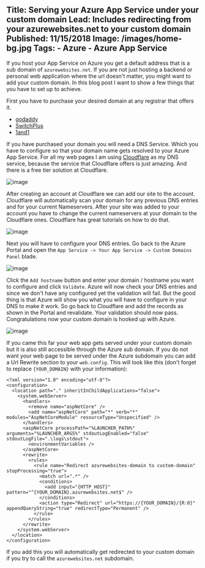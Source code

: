 Title: Serving your Azure App Service under your custom domain
Lead: Includes redirecting from your azurewebsites.net to your custom domain
Published: 11/15/2018
Image: /images/home-bg.jpg
Tags: 
    - Azure
    - Azure App Service
---

If you host your App Service on Azure you get a default address that is a sub domain of `azurewebsites.net`. If you are not just hosting a backend or personal web application where the url doesn't matter, you might want to add your custom domain. In this blog post I want to show a few things that you have to set up to achieve.

First you have to purchase your desired domain at any registrar that offers it.

- [godaddy](https://ch.godaddy.com/)
- [SwitchPlus](https://switchplus.ch/en/home/)
- [1and1](https://www.ionos.com/?ac=OM.US.US469K02463T2103a&PID=7518746&cjevent=346dac51e8a011e883b700560a180513)

If you have purchased your domain you will need a DNS Service. Which you have to configure so that your domain name gets resolved to your Azure App Service. For all my web pages I am using [Cloudflare](https://www.cloudflare.com/) as my DNS service, because the service that Cloudflare offers is just amazing. And there is a free tier solution at Cloudflare.

![image](/posts/images/AddSite.PNG)

After creating an account at Cloudflare we can add our site to the account. Cloudflare will automatically scan your domain for any previous DNS entries and for your current Nameservers. After your site was added to your account you have to change the current nameservers at your domain to the Cloudflare ones. Cloudflare has great tutorials on how to do that. 

![image](/posts/images/DNS.PNG)

Next you will have to configure your DNS entries. Go back to the Azure Portal and open the `App Service -> Your App Service -> Custom Domains Panel` blade.

![image](/posts/images/PortalSettings.PNG)

Click the `Add hostname` button and enter your domain / hostname you want to configure and click `Validate`. Azure will now check your DNS entries and since we don't have any configured yet the validation will fail. But the good thing is that Azure will show you what you will have to configure in your DNS to make it work. So go back to Cloudflare and add the records as shown in the Portal and revalidate. Your validation should now pass. Congratulations now your custom domain is hooked up with Azure.

 ![image](/posts/images/Validation.PNG)

If you came this far your web app gets served under your custom domain but it is also still accessible through the Azure sub domain. If you do not want your web page to be served under the Azure subdomain you can add a Url Rewrite section to your `web.config`. This will look like this (don't forget to replace `{YOUR_DOMAIN}` with your information):

```
<?xml version="1.0" encoding="utf-8"?>
<configuration>
  <location path="." inheritInChildApplications="false">
    <system.webServer>
      <handlers>
        <remove name="aspNetCore" />
        <add name="aspNetCore" path="*" verb="*" modules="AspNetCoreModule" resourceType="Unspecified" />
      </handlers>
      <aspNetCore processPath="%LAUNCHER_PATH%" arguments="%LAUNCHER_ARGS%" stdoutLogEnabled="false" stdoutLogFile=".\logs\stdout">
        <environmentVariables />
      </aspNetCore>
      <rewrite>
        <rules>
          <rule name="Redirect azurewebsites-domain to custom-domain" stopProcessing="true">
            <match url=".*" />
            <conditions>
              <add input="{HTTP_HOST}" pattern="^{YOUR_DOMAIN}.azurewebsites.net$" />
            </conditions>
            <action type="Redirect" url="https://{YOUR_DOMAIN}/{R:0}" appendQueryString="true" redirectType="Permanent" />
          </rule>
        </rules>
      </rewrite>
    </system.webServer>
  </location>
</configuration>
```

If you add this you will automatically get redirected to your custom domain if you try to call the `azurewebsites.net` subdomain.
